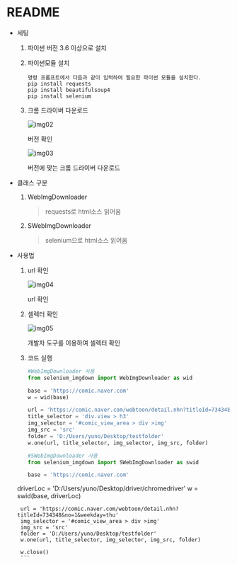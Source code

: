# README

* 세팅
	1. 파이썬 버전 3.6 이상으로 설치

	2. 파이썬모듈 설치
		```text
		명령 프롬프트에서 다음과 같이 입력하여 필요한 파이썬 모듈을 설치한다.
		pip install requests
		pip install beautifulsoup4
		pip install selenium
		```
		
	3. 크롬 드라이버 다운로드

	   ![img02][link02]

	   [link02]:./img/02.png
	   
	   버전 확인

	   

	   ![img03][link03]

	   [link03]:./img/03.png
	   
	   버전에 맞는 크롬 드라이버 다운로드

* 클래스 구분
	1. WebImgDownloader
		
		> requests로 html소스 읽어옴
	2. SWebImgDownloader
		
		> selenium으로 html소스 읽어옴
	
* 사용법
	1. url 확인

		![img04][link04]
		
		[link04]:./img/04.png
		
		url 확인
		
		
		
	2. 셀렉터 확인
		
		![img05][link05]
		
		[link05]:./img/05.png
		
		개발자 도구를 이용하여 셀렉터 확인
		
		
		
	3. 코드 실행

		```python
		#WebImgDownloader 사용
	   from selenium_imgdown import WebImgDownloader as wid
	   
	   base = 'https://comic.naver.com'
	   w = wid(base)
	   
	   url = 'https://comic.naver.com/webtoon/detail.nhn?titleId=734348&no=1&weekday=thu'
	   title_selector = 'div.view > h3'
	   img_selector = '#comic_view_area > div >img'
	   img_src = 'src'
	   folder = 'D:/Users/yuno/Desktop/testfolder'
	   w.one(url, title_selector, img_selector, img_src, folder)
	   ```
	   ```python
	   #SWebImgDownloader 사용
	   from selenium_imgdown import SWebImgDownloader as swid
	   
	   base = 'https://comic.naver.com'
	driverLoc = 'D:/Users/yuno/Desktop/driver/chromedriver'
	   w = swid(base, driverLoc)
	   
	   url = 'https://comic.naver.com/webtoon/detail.nhn?titleId=734348&no=1&weekday=thu'
	   img_selector = '#comic_view_area > div >img'
	   img_src = 'src'
	   folder = 'D:/Users/yuno/Desktop/testfolder'
	   w.one(url, title_selector, img_selector, img_src, folder)
	   
	   w.close()
	   ```
  
   
  
   
  
   
  
   
  



